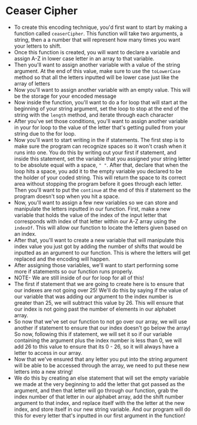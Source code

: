 # Ceaser Cipher
- To create this encoding technique, you'd first want to start by making a function called `ceaserCipher`. This function will take two arguments, a string, then a a number that will represent how many times you want your letters to shift.
- Once this function is created, you will want to declare a variable and assign A-Z in lower case letter in an array to that variable.
- Then you'll want to assign another variable with a value of the string argument. At the end of this value, make sure to use the `toLowerCase` method so that all the letters inputted will be lower case just like the array of letters
- Now you'll want to assign another variable with an empty value. This will be the storage for your encoded message
- Now inside the function, you'll want to do a for loop that will start at the beginning of your string argument, set the loop to stop at the end of the string with the `length` method, and iterate through each character
- After you've set those conditions, you'll want to assign another variable in your for loop to the value of the letter that's getting pulled from your string due to the for loop.
- Now you'll want to start writing in the if statements. The first step is to make sure the program can recognize spaces so it won't crash when it runs into one. You do this by writing out your first if statement, and inside this statement, set the variable that you assigned your string letter to be absolute equal with a space, `" "`. After that, declare that when the loop hits a space, you add it to the empty variable you declared to be the holder of your coded string. This will return the space to its correct area without stopping the program before it goes through each letter. Then you'll want to put the `continue` at the end of this if statement so the program doesn't sop when you hit a space.
- Now, you'll want to assign a few new variables so we can store and manipulate the letters inputted in our function. First, make a new variable that holds the value of the index of the input letter that corresponds with index of that letter within our A-Z array using the `indexOf`. This will allow our function to locate the letters given based on an index.
- After that, you'll want to create a new variable that will manipulate this index value you just got by adding the number of shifts that would be inputted as an argument to our function. This is where the letters will get replaced and the encoding will happen.
- After assigning those variables, we'll want to start performing some more if statements so our function runs properly.
- NOTE- We are still inside of our for loop for all of this!
- The first if statement that we are going to create here is to ensure that our indexes are not going over 25! We'll do this by saying if the value of our variable that was adding our argument to the index number is greater than 25, we will subtract this value by 26. This will ensure that our index is not going past the number of elements in our alphabet array.
- So now that we've set our function to not go over our array, we will use another if statement to ensure that our index doesn't go below the arrayI So now, following this if statement, we will set it so if our variable containing the argument plus the index number is less than 0, we will add 26 to this value to ensure that its 0 - 26, so it will always have a letter to access in our array.
- Now that we've ensured that any letter you put into the string argument will be able to be accessed through the array, we need to put these new letters into a new string!
- We do this by creating an else statement that will set the empty variable we made at the very beginning to add the letter that got passed as the argument, and then that letter will go through our function, grab the index number of that letter in our alphabet array, add the shift number argument to that index, and replace itself with the the letter at the new index, and store itself in our new string variable. And our program will do this for every letter that's inputted in our first argument in the function!
